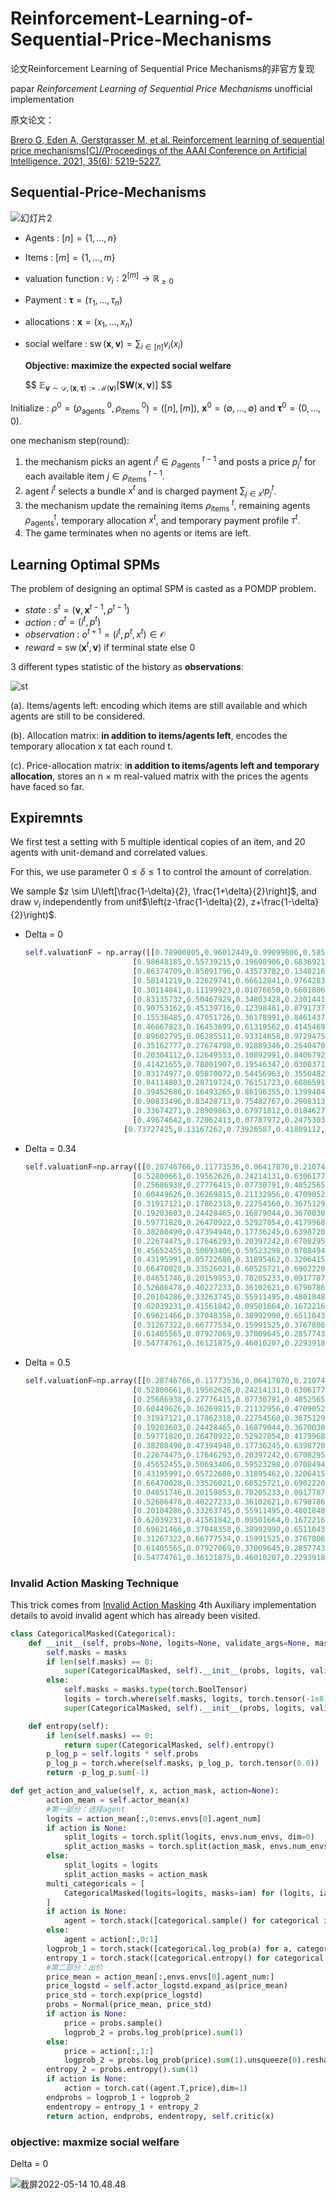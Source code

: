 # Reinforcement-Learning-of-Sequential-Price-Mechanisms

论文Reinforcement Learning of Sequential Price Mechanisms的非官方复现

papar *Reinforcement Learning of Sequential Price Mechanisms* unofficial implementation

原文论文：

[Brero G, Eden A, Gerstgrasser M, et al. Reinforcement learning of sequential price mechanisms[C]//Proceedings of the AAAI Conference on Artificial Intelligence. 2021, 35(6): 5219-5227.](https://www.aaai.org/AAAI21Papers/AAAI-8029.BreroG.pdf)

## Sequential-Price-Mechanisms

![幻灯片2](README.assets/%E5%B9%BB%E7%81%AF%E7%89%872.png)

- Agents :  $[n]=\{1, \ldots, n\}$
- Items : $[m]=\{1, \ldots, m\}$
- valuation function : $v_{i}: 2^{[m]} \rightarrow \mathbb{R}_{\geq 0}$
- Payment : $\boldsymbol{\tau}=\left(\tau_{1}, \ldots, \tau_{n}\right)$
- allocations : $\mathbf{x}=\left(x_{1}, \ldots, x_{n}\right)$
- social welfare : $\operatorname{sw}(\mathbf{x}, \mathbf{v})=\sum_{i \in[n]} v_{i}\left(x_{i}\right)$

  **Objective: maximize the expected social welfare**

  $$
  $\mathbb{E}_{\mathbf{v} \sim \mathcal{D},(\mathbf{x}, \boldsymbol{\tau}):=\mathcal{M}(\mathbf{v})}[\mathbf{S W}(\mathbf{x}, \mathbf{v})]$
  $$

Initialize : $\rho^{0}=\left(\rho_{\text {agents }}^{0}, \rho_{\text {items }}^{0}\right) = ([n],[m])$, $\mathbf{x}^{0}=(\emptyset, \ldots, \emptyset)$ and $\boldsymbol{\tau}^{0}=(0, \ldots, 0)$.

one mechanism step(round):

1. the mechanism picks an agent $i^{t} \in \rho_{\text {agents }}^{t-1}$ and posts a price $p_{j}^{t}$ for each available item $j \in \rho_{\text {items }}^{t-1}$.
2. agent $i^t$ selects a bundle $x^t$ and is charged payment $\sum_{j \in x^{t}} p_{j}^{t}$.
3. the mechanism update the remaining items $\rho_{\text {items }}^{t}$, remaining agents $\rho_{\text {agents}}^{t}$, temporary allocation $x^t$, and temporary payment profile $\tau^t$.
4. The game terminates when no agents or items are left.

## Learning Optimal SPMs

The problem of designing an optimal SPM is casted as a POMDP problem.

- *state* : $s^{t}=\left(\mathbf{v}, \mathbf{x}^{t-1}, \rho^{t-1}\right)$
- *action* : $a^{t}=\left(i^{t}, p^{t}\right)$
- *observation* : $o^{t+1}=\left(i^{t}, p^{t}, x^{t}\right) \in \mathcal{O}$
- *reward* = $\operatorname{sw}\left(\mathbf{x}^{t}, \mathbf{v}\right)$ if terminal state else 0

3 different types statistic of the history as **observations**:

![st](README.assets/st.png)

  (a). Items/agents left: encoding which items are still available and which agents are still to be considered.

  (b). Allocation matrix: **in addition to items/agents left**, encodes the temporary allocation x tat each round t.

  (c). Price-allocation matrix: i**n addition to items/agents left and temporary allocation**, stores an n × m real-valued matrix with the prices the agents have faced so far.

## Expiremnts

We first test a setting with 5 multiple identical copies of an item, and 20 agents with unit-demand and correlated values.

For this, we use parameter $0\leq \delta\leq 1$ to control the amount of correlation.

We sample $z \sim U\left[\frac{1-\delta}{2}, \frac{1+\delta}{2}\right]$, and draw $v_{i}$ independently from unif$\left(z-\frac{1-\delta}{2}, z+\frac{1-\delta}{2}\right)$.

- Delta = 0

  ```python
  self.valuationF = np.array([[0.78900805,0.96012449,0.99099806,0.58527462,0.63666145],\
                          [0.98648185,0.55739215,0.19698906,0.68369219,0.27437320],\
                          [0.86374709,0.85091796,0.43573782,0.13482168,0.40099636],\
                          [0.58141219,0.22629741,0.66612841,0.97642836,0.79005999],\
                          [0.30114841,0.11199923,0.01076650,0.66018063,0.51939904],\
                          [0.83135732,0.50467929,0.34803428,0.23014417,0.93165713],\
                          [0.90753162,0.45139716,0.12398481,0.87917376,0.95310834],\
                          [0.15536485,0.47051726,0.36178991,0.84614371,0.27937186],\
                          [0.46667823,0.16453699,0.61319562,0.41454692,0.11260570],\
                          [0.89602795,0.06285511,0.93314658,0.97294757,0.86253819],\
                          [0.35162777,0.27674798,0.92889346,0.25404701,0.06598934],\
                          [0.20304112,0.12649533,0.10892991,0.84067924,0.33471859],\
                          [0.41421655,0.78001907,0.19546347,0.03083713,0.24251268],\
                          [0.83174977,0.05870072,0.54456963,0.35504824,0.57398383],\
                          [0.04114803,0.28719724,0.76151723,0.68865910,0.15022888],\
                          [0.39452686,0.16493265,0.86196355,0.13994046,0.35771739],\
                          [0.90833496,0.83428713,0.75482767,0.29083134,0.06442374],\
                          [0.33674271,0.28909863,0.67971812,0.01846276,0.81958546],\
                          [0.49674642,0.72062413,0.07787972,0.24753036,0.55676578],\
                        [0.73727425,0.13167262,0.73926587,0.41809112,0.55647347]],dtype=np.float32)
  ```
- Delta = 0.34

  ```python
  self.valuationF=np.array([[0.28746766,0.11773536,0.06417870,0.21074364,0.47814521],\
                          [0.52800661,0.19562626,0.24214131,0.63061773,0.58011432],\
                          [0.25686938,0.27776415,0.07730791,0.40525655,0.43227341],\
                          [0.60449626,0.36269815,0.21132956,0.47090524,0.40805888],\
                          [0.31917121,0.17862318,0.22754560,0.36751298,0.19221779],\
                          [0.19203603,0.24428465,0.16879044,0.36700307,0.08487778],\
                          [0.59771820,0.26470922,0.52927054,0.41799680,0.20547174],\
                          [0.38280490,0.47394948,0.17736245,0.63987204,0.45280828],\
                          [0.22674475,0.17646293,0.20397242,0.67082954,0.05140794],\
                          [0.45652455,0.50693406,0.59523298,0.07084946,0.13145058],\
                          [0.43195991,0.05722680,0.31895462,0.32064159,0.33700103],\
                          [0.66470028,0.33526021,0.60525721,0.69022206,0.56940958],\
                          [0.04651746,0.20159853,0.70205233,0.09177878,0.63128829],\
                          [0.52686478,0.40227233,0.36102621,0.67907867,0.37154088],\
                          [0.20104286,0.33263745,0.55911495,0.48018483,0.16943506],\
                          [0.62039231,0.41561842,0.09501664,0.16722161,0.57961700],\
                          [0.69621466,0.37048358,0.38992990,0.65110436,0.66278520],\
                          [0.31267322,0.66777534,0.15991525,0.37678061,0.68928265],\
                          [0.61405565,0.07927069,0.37009645,0.28577439,0.63793179],\
                          [0.54774761,0.36121875,0.46010207,0.22939186,0.46555167]],dtype=np.float32)
  ```
- Delta = 0.5

  ```python 
  self.valuationF=np.array([[0.28746766,0.11773536,0.06417870,0.21074364,0.47814521],\
                          [0.52800661,0.19562626,0.24214131,0.63061773,0.58011432],\
                          [0.25686938,0.27776415,0.07730791,0.40525655,0.43227341],\
                          [0.60449626,0.36269815,0.21132956,0.47090524,0.40805888],\
                          [0.31917121,0.17862318,0.22754560,0.36751298,0.19221779],\
                          [0.19203603,0.24428465,0.16879044,0.36700307,0.08487778],\
                          [0.59771820,0.26470922,0.52927054,0.41799680,0.20547174],\
                          [0.38280490,0.47394948,0.17736245,0.63987204,0.45280828],\
                          [0.22674475,0.17646293,0.20397242,0.67082954,0.05140794],\
                          [0.45652455,0.50693406,0.59523298,0.07084946,0.13145058],\
                          [0.43195991,0.05722680,0.31895462,0.32064159,0.33700103],\
                          [0.66470028,0.33526021,0.60525721,0.69022206,0.56940958],\
                          [0.04651746,0.20159853,0.70205233,0.09177878,0.63128829],\
                          [0.52686478,0.40227233,0.36102621,0.67907867,0.37154088],\
                          [0.20104286,0.33263745,0.55911495,0.48018483,0.16943506],\
                          [0.62039231,0.41561842,0.09501664,0.16722161,0.57961700],\
                          [0.69621466,0.37048358,0.38992990,0.65110436,0.66278520],\
                          [0.31267322,0.66777534,0.15991525,0.37678061,0.68928265],\
                          [0.61405565,0.07927069,0.37009645,0.28577439,0.63793179],\
                          [0.54774761,0.36121875,0.46010207,0.22939186,0.46555167]],dtype=np.float32)
  ```

### Invalid Action Masking Technique

This trick comes from [Invalid Action Masking](https://iclr-blog-track.github.io/2022/03/25/ppo-implementation-details/) 4th Auxiliary implementation details to avoid invalid agent which has already been visited.

```python
class CategoricalMasked(Categorical):
    def __init__(self, probs=None, logits=None, validate_args=None, masks=[]):
        self.masks = masks
        if len(self.masks) == 0:
            super(CategoricalMasked, self).__init__(probs, logits, validate_args)
        else:
            self.masks = masks.type(torch.BoolTensor)
            logits = torch.where(self.masks, logits, torch.tensor(-1e8))
            super(CategoricalMasked, self).__init__(probs, logits, validate_args)

    def entropy(self):
        if len(self.masks) == 0:
            return super(CategoricalMasked, self).entropy()
        p_log_p = self.logits * self.probs
        p_log_p = torch.where(self.masks, p_log_p, torch.tensor(0.0))
        return -p_log_p.sum(-1)
```



```python
def get_action_and_value(self, x, action_mask, action=None):
        action_mean = self.actor_mean(x)
        #第一部分：选择agent
        logits = action_mean[:,0:envs.envs[0].agent_num]
        if action is None:
            split_logits = torch.split(logits, envs.num_envs, dim=0)
            split_action_masks = torch.split(action_mask, envs.num_envs, dim=0)
        else:
            split_logits = logits
            split_action_masks = action_mask
        multi_categoricals = [
            CategoricalMasked(logits=logits, masks=iam) for (logits, iam) in zip(split_logits, split_action_masks)
        ]
        if action is None:
            agent = torch.stack([categorical.sample() for categorical in multi_categoricals])
        else: 
            agent = action[:,0:1]
        logprob_1 = torch.stack([categorical.log_prob(a) for a, categorical in zip(agent, multi_categoricals)]).squeeze(0)
        entropy_1 = torch.stack([categorical.entropy() for categorical in multi_categoricals]).squeeze(0)
        #第二部分：出价
        price_mean = action_mean[:,envs.envs[0].agent_num:]
        price_logstd = self.actor_logstd.expand_as(price_mean)
        price_std = torch.exp(price_logstd)
        probs = Normal(price_mean, price_std)
        if action is None:
            price = probs.sample()
            logprob_2 = probs.log_prob(price).sum(1)
        else:
            price = action[:,1:]
            logprob_2 = probs.log_prob(price).sum(1).unsqueeze(0).reshape([-1,1])
        entropy_2 = probs.entropy().sum(1)
        if action is None:
            action = torch.cat((agent.T,price),dim=1)
        endprobs = logprob_1 + logprob_2
        endentropy = entropy_1 + entropy_2
        return action, endprobs, endentropy, self.critic(x)
```

### objective: maxmize social welfare

Delta = 0

![截屏2022-05-14 10.48.48](README.assets/%E6%88%AA%E5%B1%8F2022-05-14%2010.48.48.png)
